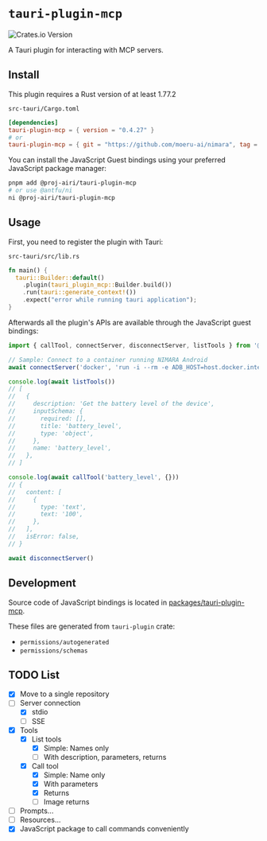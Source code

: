 # `tauri-plugin-mcp`

![Crates.io Version](https://img.shields.io/crates/v/tauri-plugin-mcp)

A Tauri plugin for interacting with MCP servers.

## Install

This plugin requires a Rust version of at least 1.77.2

`src-tauri/Cargo.toml`

```toml
[dependencies]
tauri-plugin-mcp = { version = "0.4.27" }
# or
tauri-plugin-mcp = { git = "https://github.com/moeru-ai/nimara", tag = "0.4.27" }
```

You can install the JavaScript Guest bindings using your preferred JavaScript package manager:

```bash
pnpm add @proj-airi/tauri-plugin-mcp
# or use @antfu/ni
ni @proj-airi/tauri-plugin-mcp
```

## Usage

First, you need to register the plugin with Tauri:

`src-tauri/src/lib.rs`

```rust
fn main() {
  tauri::Builder::default()
    .plugin(tauri_plugin_mcp::Builder.build())
    .run(tauri::generate_context!())
    .expect("error while running tauri application");
}
```

Afterwards all the plugin's APIs are available through the JavaScript guest bindings:

```ts
import { callTool, connectServer, disconnectServer, listTools } from '@proj-airi/tauri-plugin-mcp'

// Sample: Connect to a container running NIMARA Android
await connectServer('docker', 'run -i --rm -e ADB_HOST=host.docker.internal ghcr.io/lemonnekogh/nimara-android:v0.1.0')

console.log(await listTools())
// [
//   {
//     description: 'Get the battery level of the device',
//     inputSchema: {
//       required: [],
//       title: 'battery_level',
//       type: 'object',
//     },
//     name: 'battery_level',
//   },
// ]

console.log(await callTool('battery_level', {}))
// {
//   content: [
//     {
//       type: 'text',
//       text: '100',
//     },
//   ],
//   isError: false,
// }

await disconnectServer()
```

## Development

Source code of JavaScript bindings is located in [packages/tauri-plugin-mcp](../../packages/tauri-plugin-mcp/src/index.ts).

These files are generated from `tauri-plugin` crate:

- `permissions/autogenerated`
- `permissions/schemas`

## TODO List

- [x] Move to a single repository
- [ ] Server connection
  - [x] stdio
  - [ ] SSE
- [x] Tools
  - [x] List tools
    - [x] Simple: Names only
    - [ ] With description, parameters, returns
  - [x] Call tool
    - [x] Simple: Name only
    - [x] With parameters
    - [x] Returns
    - [ ] Image returns
- [ ] Prompts...
- [ ] Resources...
- [x] JavaScript package to call commands conveniently
